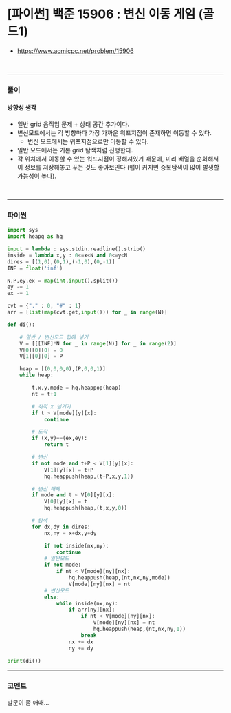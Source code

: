 # **[파이썬] 백준 15906 : 변신 이동 게임 (골드1)**
* https://www.acmicpc.net/problem/15906
<br>


---

### **풀이**

#### **방향성 생각**
* 일반 grid 움직임 문제 + 상태 공간 추가이다.
* 변신모드에서는 각 방향마다 가장 가까운 워프지점이 존재하면 이동할 수 있다.
  * 변신 모드에서는 워프지점으로만 이동할 수 있다.
* 일반 모드에서는 기본 grid 탐색처럼 진행한다.
* 각 위치에서 이동할 수 있는 워프지점이 정해져있기 때문에, 미리 배열을 순회해서 이 정보를 저장해놓고 푸는 것도 좋아보인다 (맵이 커지면 중복탐색이 많이 발생할 가능성이 높다).

<br>

---

### **파이썬**
```python
import sys
import heapq as hq

input = lambda : sys.stdin.readline().strip()
inside = lambda x,y : 0<=x<N and 0<=y<N
dires = [(1,0),(0,1),(-1,0),(0,-1)]
INF = float('inf')

N,P,ey,ex = map(int,input().split())
ey -= 1
ex -= 1

cvt = {"." : 0, "#" : 1}
arr = [list(map(cvt.get,input())) for _ in range(N)]

def di():

    # 일반 / 변신모드 힙에 넣기
    V = [[[INF]*N for _ in range(N)] for _ in range(2)]
    V[0][0][0] = 0
    V[1][0][0] = P

    heap = [(0,0,0,0),(P,0,0,1)]
    while heap:

        t,x,y,mode = hq.heappop(heap)
        nt = t+1

        # 최적 x 넘기기
        if t > V[mode][y][x]:
            continue

        # 도착
        if (x,y)==(ex,ey):
            return t

        # 변신
        if not mode and t+P < V[1][y][x]:
            V[1][y][x] = t+P
            hq.heappush(heap,(t+P,x,y,1))

        # 변신 해제
        if mode and t < V[0][y][x]:
            V[0][y][x] = t
            hq.heappush(heap,(t,x,y,0))

        # 탐색
        for dx,dy in dires:
            nx,ny = x+dx,y+dy

            if not inside(nx,ny):
                continue
            # 일반모드
            if not mode:
                if nt < V[mode][ny][nx]:
                    hq.heappush(heap,(nt,nx,ny,mode))
                    V[mode][ny][nx] = nt
            # 변신모드
            else:
                while inside(nx,ny):
                    if arr[ny][nx]:
                        if nt < V[mode][ny][nx]:
                            V[mode][ny][nx] = nt
                            hq.heappush(heap,(nt,nx,ny,1))
                        break
                    nx += dx
                    ny += dy

print(di())
```


---

### **코멘트**

 발문이 좀 애매...